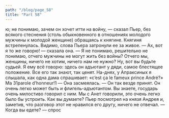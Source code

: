 ```yaml
---
path: "/blog/page_58"
title: "Part 58"
---
```


ю; не понимаю, зачем он хочет итти на войну, — сказал Пьер, без всякого стеснения (столь обыкновенного в отношениях молодого мужчины к молодой женщине) обращаясь к княгине.
Княгиня встрепенулась. Видимо, слова Пьера затронули ее за живое.
— Ах, вот я то же говорю! — сказала она. — Я не понимаю, решительно не понимаю, отчего мужчины не могут жить без войны? Отчего мы, женщины, ничего не хотим, ничего нам не нужно? Ну, вот вы будьте судьей. Я ему всё говорю: здесь он адъютант у дяди, самое блестящее положение. Все его так знают, так ценят. Ha-днях, у Апраксиных я слышала, как одна дама спрашивает: «c’est ça le fameux prince André?» Ma 31parole d’honneur!1 — Она засмеялась. — Он так везде принят. Он очень легко может быть и флигель-адъютантом. Вы знаете, государь очень милостиво говорил с ним. Мы с Анет говорили, это очень легко было бы устроить. Как вы думаете?
Пьер посмотрел на князя Андрея и, заметив, что разговор этот не нравился его другу, ничего не отвечал.
— Когда вы едете? — спрос
